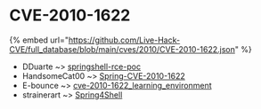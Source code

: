 # CVE-2010-1622
{% embed url="https://github.com/Live-Hack-CVE/full_database/blob/main/cves/2010/CVE-2010-1622.json" %}

* DDuarte ~> [springshell-rce-poc](https://www.alice-snow.ru/2010/database/cve-2010-1622/springshell-rce-poc-dduarte)
* HandsomeCat00 ~> [Spring-CVE-2010-1622](https://www.alice-snow.ru/2010/database/cve-2010-1622/spring-cve-2010-1622-handsomecat00)
* E-bounce ~> [cve-2010-1622_learning_environment](https://www.alice-snow.ru/2010/database/cve-2010-1622/cve-2010-1622_learning_environment-e-bounce)
* strainerart ~> [Spring4Shell](https://www.alice-snow.ru/2010/database/cve-2010-1622/spring4shell-strainerart)